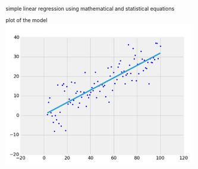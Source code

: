 simple linear regression using mathematical and statistical equations

plot of the model
![alt text](https://github.com/mamoun-kubur/simple-linear-regression/blob/master/figure.png)

